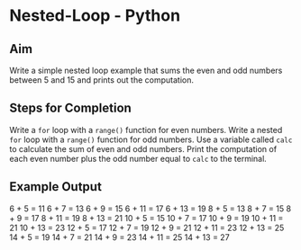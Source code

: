 # Nested-Loop - Python
## Aim
Write a simple nested loop example that sums the even and odd numbers between 5 and 15 and prints out the computation.
## Steps for Completion
Write a `for` loop with a `range()` function for even numbers.
Write a nested `for` loop with a `range()` function for odd numbers.
Use a variable called `calc` to calculate the sum of even and odd numbers.
Print the computation of each even number plus the odd number equal to `calc` to the terminal.
## Example Output
6 + 5 = 11
6 + 7 = 13
6 + 9 = 15
6 + 11 = 17
6 + 13 = 19
8 + 5 = 13
8 + 7 = 15
8 + 9 = 17
8 + 11 = 19
8 + 13 = 21
10 + 5 = 15
10 + 7 = 17
10 + 9 = 19
10 + 11 = 21
10 + 13 = 23
12 + 5 = 17
12 + 7 = 19
12 + 9 = 21
12 + 11 = 23
12 + 13 = 25
14 + 5 = 19
14 + 7 = 21
14 + 9 = 23
14 + 11 = 25
14 + 13 = 27
